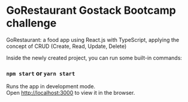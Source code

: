 # GoRestaurant Gostack Bootcamp challenge
GoRestaurant: a food app using React.js with TypeScript, applying the concept of CRUD (Create, Read, Update, Delete)

Inside the newly created project, you can run some built-in commands:

### `npm start` or `yarn start`

Runs the app in development mode.<br>
Open [http://localhost:3000](http://localhost:3000) to view it in the browser.
